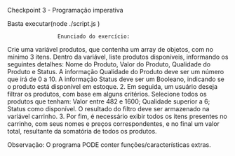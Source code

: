Checkpoint 3 - Programação imperativa


Basta executar(node ./script.js )

                    Enunciado do exercício:
Crie uma variável produtos, que contenha um array de objetos, com no
mínimo 3 itens. Dentro da variável, liste produtos disponíveis, informando os
seguintes detalhes: Nome do Produto, Valor do Produto, Qualidade do
Produto e Status.
A informação Qualidade do Produto deve ser um número que irá de 0 a 10.
A informação Status deve ser um Booleano, indicando se o produto está
disponível em estoque.
2. Em seguida, um usuário deseja filtrar os produtos, com base em alguns
critérios. Selecione todos os produtos que tenham:
Valor entre 482 e 1600;
Qualidade superior a 6;
Status como disponível.
O resultado do filtro deve ser armazenado na variável carrinho.
3. Por fim, é necessário exibir todos os itens presentes no carrinho, com seus
nomes e preços correspondentes, e no final um valor total, resultante da
somatória de todos os produtos.

Observação: O programa PODE conter funções/características extras.